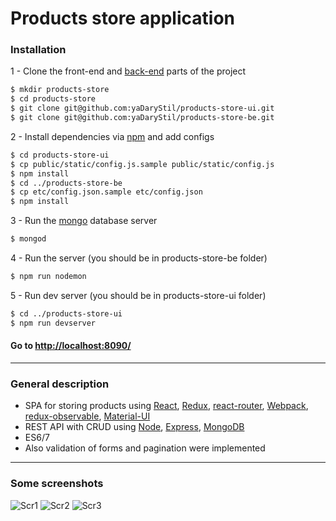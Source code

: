 # Products store application

### Installation

1 - Clone the front-end and [back-end](https://github.com/yaDaryStil/products-store-be) parts of the project

```sh
$ mkdir products-store
$ cd products-store
$ git clone git@github.com:yaDaryStil/products-store-ui.git
$ git clone git@github.com:yaDaryStil/products-store-be.git
```

2 - Install dependencies via [npm](https://www.npmjs.com) and add configs
```sh
$ cd products-store-ui
$ cp public/static/config.js.sample public/static/config.js
$ npm install
$ cd ../products-store-be
$ cp etc/config.json.sample etc/config.json
$ npm install
```

3 - Run the [mongo](http://www.mongodb.org) database server
```sh
$ mongod
```

4 - Run the server (you should be in products-store-be folder)
```sh
$ npm run nodemon
```

5 - Run dev server (you should be in products-store-ui folder)
```sh
$ cd ../products-store-ui
$ npm run devserver
```

#### Go to [http://localhost:8090/](http://localhost:8090/#/)

---
### General description

- SPA for storing products using [React](https://github.com/facebook/react), [Redux](https://github.com/reactjs/redux), [react-router](https://github.com/rackt/react-router), [Webpack](https://github.com/webpack), [redux-observable](https://github.com/redux-observable/redux-observable), [Material-UI](https://github.com/callemall/material-ui)
- REST API with CRUD using [Node](https://github.com/nodejs), [Express](https://github.com/expressjs/express), [MongoDB](https://www.mongodb.com/)
- ES6/7
- Also validation of forms and pagination were implemented


---
### Some screenshots
![Scr1](https://raw.githubusercontent.com/yaDaryStil/products-store-ui/master/public/static/screenshots/1.png)
![Scr2](https://raw.githubusercontent.com/yaDaryStil/products-store-ui/master/public/static/screenshots/2.png)
![Scr3](https://raw.githubusercontent.com/yaDaryStil/products-store-ui/master/public/static/screenshots/3.png)

